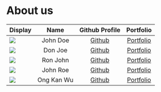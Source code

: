 # About us

Display |    Name    |        Github Profile         | Portfolio 
--------|:----------:|:-----------------------------:|:---------:
![](https://via.placeholder.com/100.png?text=Photo) |  John Doe  | [Github](https://github.com/) | [Portfolio](docs/team/johndoe.md)
![](https://via.placeholder.com/100.png?text=Photo) |  Don Joe   | [Github](https://github.com/) | [Portfolio](docs/team/johndoe.md)
![](https://via.placeholder.com/100.png?text=Photo) |  Ron John  | [Github](https://github.com/) | [Portfolio](docs/team/johndoe.md)
![](https://via.placeholder.com/100.png?text=Photo) |  John Roe  | [Github](https://github.com/) | [Portfolio](docs/team/johndoe.md)
![](https://media.licdn.com/dms/image/D5603AQG6kNYQZZB8Yw/profile-displayphoto-shrink_400_400/0/1695541754470?e=1715212800&v=beta&t=yABBk4FeDSfAyuSrM--nT9p-c2br34pKdqKomHPOwZ0) | Ong Kan Wu |          [Github](https://github.com/OKW32)           | [Portfolio](https://www.linkedin.com/in/ong-kan-wu-4a869726a/)
